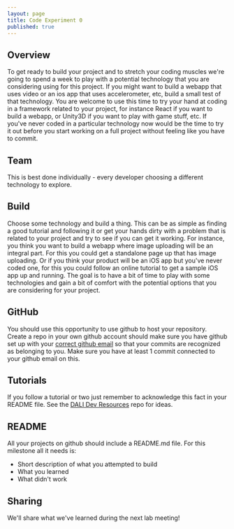 ```yaml
---
layout: page
title: Code Experiment 0
published: true
---
```



## Overview
To get ready to build your project and to stretch your coding muscles we're going to spend a week to play with a potential technology that you are considering using for this project. If you might want to build a webapp that uses video or an ios app that uses accelerometer, etc, build a small test of that technology.  You are welcome to use this time to try your hand at coding in a framework related to your project, for instance React if you want to build a webapp, or Unity3D if you want to play with game stuff, etc.  If you've never coded in a particular technology now would be the time to try it out before you start working on a full project without feeling like you have to commit.


## Team

This is best done individually - every developer choosing a different technology to explore.

## Build

Choose some technology and build a thing.  This can be as simple as finding a good tutorial and following it or get your hands dirty with a problem that is related to your project and try to see if you can get it working.  For instance, you think you want to build a webapp where image uploading will be an integral part. For this you could get a standalone page up that has image uploading.  Or if you think your product will be an iOS app but you've never coded one, for this you could follow an online tutorial to get a sample iOS app up and running.  The goal is to have a bit of time to play with some technologies and gain a bit of comfort with the potential options that you are considering for your project.

## GitHub

You should use this opportunity to use github to host your repository.  Create a repo in your own github account  should make sure you have github set up with your [correct github email](https://help.github.com/articles/setting-your-email-in-git/) so that your commits are recognized as belonging to you.  Make sure you have at least 1 commit connected to your github email on this.

## Tutorials

If you follow a tutorial or two just remember to acknowledge this fact in your README file. See the [DALI Dev Resources](https://github.com/dali-lab/dev-resources) repo for ideas.

## README

All your projects on github should include a README.md file.  For this milestone all it needs is:

*   Short description of what you attempted to build
*   What you learned
*   What didn't work

## Sharing

We'll share what we've learned during the next lab meeting!

